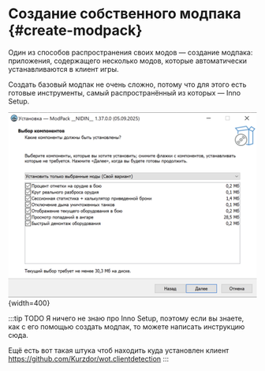 # Создание собственного модпака {#create-modpack}

Один из способов распространения своих модов — создание модпака: приложения, содержащего несколько модов, которые автоматически устанавливаются в клиент игры.

Создать базовый модпак не очень сложно, потому что для этого есть готовые инструменты, самый распространённый из которых — Inno Setup.

![modpack-example](./assets/modpack-example.png){width=400}

:::tip TODO
Я ничего не знаю про Inno Setup, поэтому если вы знаете, как с его помощью создать модпак, то можете написать инструкцию сюда.

Ещё есть вот такая штука чтоб находить куда установлен клиент https://github.com/Kurzdor/wot.clientdetection
:::

